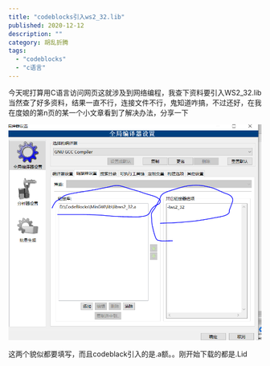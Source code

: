 ```yaml
---
title: "codeblocks引入ws2_32.lib"
published: 2020-12-12
description: ""
category: 胡乱折腾
tags: 
  - "codeblocks"
  - "c语言"
---
```


今天呢打算用C语言访问网页这就涉及到网络编程，我查下资料要引入WS2\_32.lib当然查了好多资料，结果一直不行，连接文件不行，鬼知道咋搞，不过还好，在我在度娘的第n页的某一个小文章看到了解决办法，分享一下

![](assets/捕获.png)

这两个貌似都要填写，而且codeblack引入的是.a额。。刚开始下载的都是.Lid
